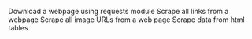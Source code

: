 Download a webpage using requests module
Scrape all links from a webpage
Scrape all image URLs from a web page
Scrape data from html tables
